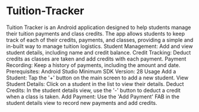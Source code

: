 # Tuition-Tracker
Tuition Tracker is an Android application designed to help students manage their tuition payments and class credits.  The app allows students to keep track of each of their credits, payments, and classes, providing a simple and in-built way to manage tuition logistics.
Student Management: Add and view student details, including name and credit balance.
Credit Tracking: Deduct credits as classes are taken and add credits with each payment.
Payment Recording: Keep a history of payments, including the amount and date.
Prerequisites:
Android Studio
Minimum SDK Version: 28
Usage
Add a Student: Tap the '+' button on the main screen to add a new student.
View Student Details: Click on a student in the list to view their details.
Deduct Credits: In the student details view, use the '-' button to deduct a credit when a class is taken.
Add Payment: Use the 'Add Payment' FAB in the student details view to record new payments and add credits.

